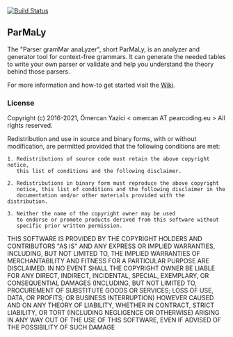 [![Build Status](https://travis-ci.org/PearCoding/ParMaLy.svg?branch=master)](https://travis-ci.org/PearCoding/ParMaLy)

## ParMaLy

The "Parser gramMar anaLyzer", short ParMaLy, is an analyzer and generator tool for context-free grammars. It can generate the needed tables to write your own parser or validate and help you understand the theory behind those parsers.

For more information and how-to get started visit the [Wiki](https://github.com/PearCoding/ParMaLy/wiki/Home).

### License

Copyright (c) 2016-2021, Ömercan Yazici < omercan AT pearcoding.eu >
All rights reserved.

Redistribution and use in source and binary forms, with or without modification,
are permitted provided that the following conditions are met:

    1. Redistributions of source code must retain the above copyright notice,
       this list of conditions and the following disclaimer.

    2. Redistributions in binary form must reproduce the above copyright
       notice, this list of conditions and the following disclaimer in the
       documentation and/or other materials provided with the distribution.

    3. Neither the name of the copyright owner may be used
       to endorse or promote products derived from this software without
       specific prior written permission.

THIS SOFTWARE IS PROVIDED BY THE COPYRIGHT HOLDERS AND CONTRIBUTORS "AS IS" AND
ANY EXPRESS OR IMPLIED WARRANTIES, INCLUDING, BUT NOT LIMITED TO, THE IMPLIED
WARRANTIES OF MERCHANTABILITY AND FITNESS FOR A PARTICULAR PURPOSE ARE
DISCLAIMED. IN NO EVENT SHALL THE COPYRIGHT OWNER BE LIABLE FOR
ANY DIRECT, INDIRECT, INCIDENTAL, SPECIAL, EXEMPLARY, OR CONSEQUENTIAL DAMAGES
(INCLUDING, BUT NOT LIMITED TO, PROCUREMENT OF SUBSTITUTE GOODS OR SERVICES;
LOSS OF USE, DATA, OR PROFITS; OR BUSINESS INTERRUPTION) HOWEVER CAUSED AND ON
ANY THEORY OF LIABILITY, WHETHER IN CONTRACT, STRICT LIABILITY, OR TORT
(INCLUDING NEGLIGENCE OR OTHERWISE) ARISING IN ANY WAY OUT OF THE USE OF THIS
SOFTWARE, EVEN IF ADVISED OF THE POSSIBILITY OF SUCH DAMAGE
 
